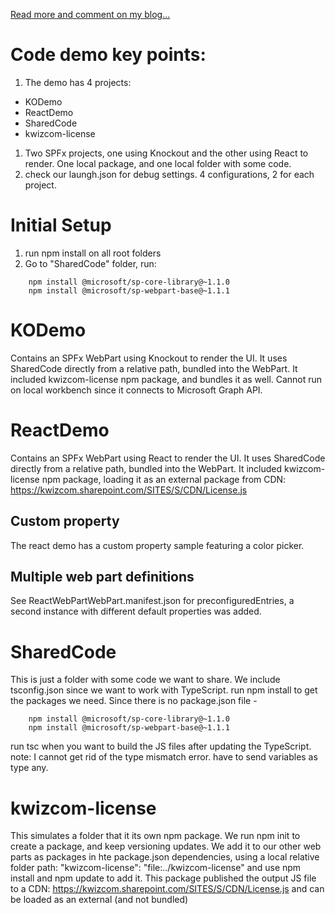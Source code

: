 [Read more and comment on my blog...](https://kwizcom.blogspot.ca/2017/08/spfx-isv-insight-to-microsofts-latest.html)

# Code demo key points:

1. The demo has 4 projects:
* KODemo
* ReactDemo
* SharedCode
* kwizcom-license
1. Two SPFx projects, one using Knockout and the other using React to render. One local package, and one local folder with some code.
1. check our laungh.json for debug settings. 4 configurations, 2 for each project.

# Initial Setup
1. run npm install on all root folders
1. Go to "SharedCode" folder, run:
```
    npm install @microsoft/sp-core-library@~1.1.0
    npm install @microsoft/sp-webpart-base@~1.1.1
```

# KODemo
Contains an SPFx WebPart using Knockout to render the UI.
It uses SharedCode directly from a relative path, bundled into the WebPart.
It included kwizcom-license npm package, and bundles it as well.
Cannot run on local workbench since it connects to Microsoft Graph API.

# ReactDemo
Contains an SPFx WebPart using React to render the UI.
It uses SharedCode directly from a relative path, bundled into the WebPart.
It included kwizcom-license npm package, loading it as an external package from CDN: 
https://kwizcom.sharepoint.com/SITES/S/CDN/License.js

## Custom property
The react demo has a custom property sample featuring a color picker.

## Multiple web part definitions
See ReactWebPartWebPart.manifest.json for preconfiguredEntries, a second instance with different default properties was added.

# SharedCode
This is just a folder with some code we want to share.
We include tsconfig.json since we want to work with TypeScript.
run npm install to get the packages we need. Since there is no package.json file -
```
    npm install @microsoft/sp-core-library@~1.1.0
    npm install @microsoft/sp-webpart-base@~1.1.1
```
run tsc when you want to build the JS files after updating the TypeScript.
    note: I cannot get rid of the type mismatch error. have to send variables as type any.

# kwizcom-license
This simulates a folder that it its own npm package.
We run npm init to create a package, and keep versioning updates.
We add it to our other web parts as packages in hte package.json dependencies, using a local relative folder path:
    "kwizcom-license": "file:../kwizcom-license"
and use npm install and npm update to add it.
This package published the output JS file to a CDN:
https://kwizcom.sharepoint.com/SITES/S/CDN/License.js
and can be loaded as an external (and not bundled)
